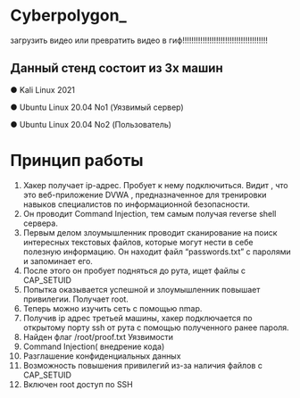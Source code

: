 # Cyberpolygon_


загрузить видео или превратить видео в гиф!!!!!!!!!!!!!!!!!!!!!!!!!!!!!!!!!!!!!!

## Данный стенд состоит из 3х машин

● Kali Linux 2021

● Ubuntu Linux 20.04 No1 (Уязвимый сервер)

● Ubuntu Linux 20.04 No2 (Пользователь)

# Принцип работы

1) Хакер получает ip-адрес. Пробует к нему подключиться. Видит , что
это веб-приложение DVWA , предназначенное для тренировки
навыков специалистов по информационной безопасности.
2) Он проводит Command Injection, тем самым получая reverse shell
сервера.
3) Первым делом злоумышленник проводит сканирование на поиск
интересных текстовых файлов, которые могут нести в себе полезную
информацию. Он находит файл “passwords.txt” с паролями и
запоминает его.
4) После этого он пробует подняться до рута, ищет файлы с CAP_SETUID
5) Попытка оказывается успешной и злоумышленник повышает
привилегии. Получает root.
6) Теперь можно изучить сеть с помощью nmap.
7) Получив ip адрес третьей машины, хакер подключается по
открытому порту ssh от рута с помощью полученного ранее пароля.
8) Найден флаг /root/proof.txt
Уязвимости
1) Command Injection( внедрение кода)
2) Разглашение конфиденциальных данных
3) Возможность повышения привилегий из-за наличия файлов с
CAP_SETUID
4) Включен root доступ по SSH
